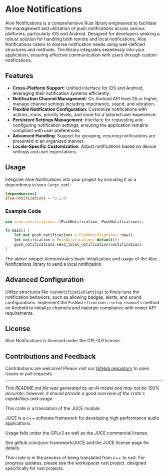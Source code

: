 # Aloe Notifications

Aloe Notifications is a comprehensive Rust library engineered to facilitate the management and utilization of push notifications across various platforms, particularly iOS and Android. Designed for developers seeking a robust solution for handling both remote and local notifications, Aloe Notifications caters to diverse notification needs using well-defined structures and methods. The library integrates seamlessly into your application, ensuring effective communication with users through custom notifications.

## Features

- **Cross-Platform Support**: Unified interface for iOS and Android, leveraging their notification systems efficiently.
- **Notification Channel Management**: On Android API level 26 or higher, manage channel settings including importance, sound, and vibration.
- **Flexible Notification Configuration**: Customize notifications with actions, icons, priority levels, and more for a tailored user experience.
- **Persistent Settings Management**: Interface for requesting and configuring notification settings, ensuring the application remains compliant with user preferences.
- **Advanced Handling**: Support for grouping, ensuring notifications are presented in an organized manner.
- **Locale-Specific Customization**: Adjust notifications based on device settings and user expectations.

## Usage

Integrate Aloe Notifications into your project by including it as a dependency in your `Cargo.toml`:

```toml
[dependencies]
aloe-notifications = "0.1.0"
```

### Example Code

```rust
use aloe_notifications::{PushNotification, PushNotifications};

fn main() {
    let mut push_notifications = PushNotifications::new();
    let notification = PushNotification::default();
    push_notifications.send_local_notification(&notification);
}
```

The above snippet demonstrates basic initialization and usage of the Aloe Notifications library to send a local notification.

## Advanced Configuration

Utilize structures like `PushNotificationSettings` to finely tune the notification behaviors, such as allowing badges, alerts, and sound configurations. Implement the `PushNotifications::setup_channels` method on Android to initialize channels and maintain compliance with newer API requirements.

## License

Aloe Notifications is licensed under the GPL-3.0 license.

## Contributions and Feedback

Contributions are welcome! Please visit our [GitHub repository](https://github.com/klebs6/aloe-rs) to open issues or pull requests.

---

*This README.md file was generated by an AI model and may not be 100% accurate; however, it should provide a good overview of the crate's capabilities and usage.*

This crate is a translation of the JUCE module.

JUCE is a c++ software framework for developing high performance audio applications.

Usage falls under the GPLv3 as well as the JUCE commercial license.

See github.com/juce-framework/JUCE and the JUCE license page for details.

This crate is in the process of being translated from c++ to rust. For progress updates, please see the workspacer rust project. designed specifically for rust projects.
